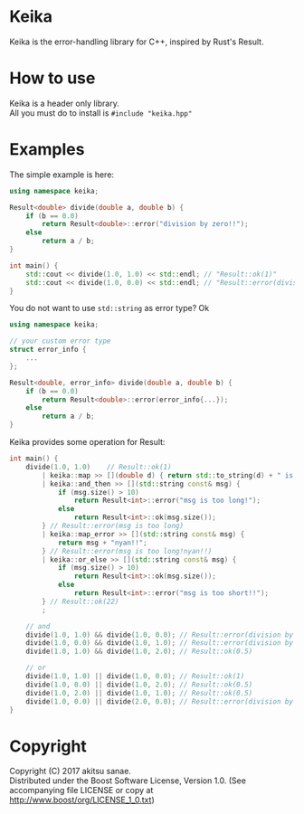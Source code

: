 # Keika

Keika is the error-handling library for C++, inspired by Rust's Result.  

# How to use

Keika is a header only library.  
All you must do to install is `#include "keika.hpp"`

# Examples

The simple example is here:

```cpp
using namespace keika;

Result<double> divide(double a, double b) {
    if (b == 0.0)
        return Result<double>::error("division by zero!!");
    else
        return a / b;
}

int main() {
    std::cout << divide(1.0, 1.0) << std::endl; // "Result::ok(1)"
    std::cout << divide(1.0, 0.0) << std::endl; // "Result::error(division by zero!!)"
}
```

You do not want to use `std::string` as error type? Ok
```cpp
using namespace keika;

// your custom error type
struct error_info {
    ...
};

Result<double, error_info> divide(double a, double b) {
    if (b == 0.0)
        return Result<double>::error(error_info{...});
    else
        return a / b;
}
```

Keika provides some operation for Result:

```cpp
int main() {
    divide(1.0, 1.0)    // Result::ok(1)
        | keika::map >> [](double d) { return std::to_string(d) + " is result!"; } // Result::ok(2 is result!)
        | keika::and_then >> [](std::string const& msg) {
            if (msg.size() > 10)
                return Result<int>::error("msg is too long!");
            else
                return Result<int>::ok(msg.size());
        } // Result::error(msg is too long)
        | keika::map_error >> [](std::string const& msg) {
            return msg + "nyan!!";
        } // Result::error(msg is too long!nyan!!)
        | keika::or_else >> [](std::string const& msg) {
            if (msg.size() > 10)
                return Result<int>::ok(msg.size());
            else
                return Result<int>::error("msg is too short!!");
        } // Result::ok(22)
        ;

    // and
    divide(1.0, 1.0) && divide(1.0, 0.0); // Result::error(division by zero)
    divide(1.0, 0.0) && divide(1.0, 1.0); // Result::error(division by zero)
    divide(1.0, 1.0) && divide(1.0, 2.0); // Result::ok(0.5)

    // or
    divide(1.0, 1.0) || divide(1.0, 0.0); // Result::ok(1)
    divide(1.0, 0.0) || divide(1.0, 2.0); // Result::ok(0.5)
    divide(1.0, 2.0) || divide(1.0, 1.0); // Result::ok(0.5)
    divide(1.0, 0.0) || divide(2.0, 0.0); // Result::error(division by zero)
}
```

# Copyright
Copyright (C) 2017 akitsu sanae.  
Distributed under the Boost Software License, Version 1.0. 
(See accompanying file LICENSE or copy at http://www.boost/org/LICENSE_1_0.txt)  


